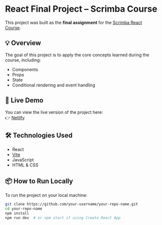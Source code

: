 # React Final Project – Scrimba Course

This project was built as the **final assignment** for the [Scrimba React Course](https://scrimba.com/).

## 💡 Overview

The goal of this project is to apply the core concepts learned during the course, including:

- Components
- Props
- State
- Conditional rendering and event handling

## 🚀 Live Demo

You can view the live version of the project here:  
👉 [Netlify](https://stirring-monstera-1cb5ee.netlify.app)

## 🛠️ Technologies Used

- React  
- [Vite](https://vitejs.dev/)
- JavaScript
- HTML & CSS

## 📦 How to Run Locally

To run the project on your local machine:

```bash
git clone https://github.com/your-username/your-repo-name.git
cd your-repo-name
npm install
npm run dev  # or npm start if using Create React App